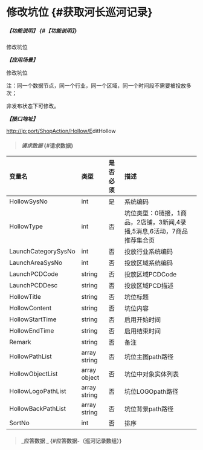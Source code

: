 # 修改坑位 {#获取河长巡河记录}

##### _【功能说明】_ {#【功能说明】}

修改坑位

_**【应用场景】**_

修改坑位

注：同一个数据节点，同一个行业，同一个区域，同一个时间段不需要被投放多次；

非发布状态下可修改。

_**【接口地址】**_

[http://ip:port/ShopAction/Hollow/E](http://ip:port/HMQuery/PatrolRiver/GetPatrolRivers)ditHollow

> #### _请求数据_ {#请求数据}

| 变量名 | 类型 | 是否必须 | 描述 |
| :--- | :--- | :--- | :--- |
| HollowSysNo | int | 是 | 系统编码 |
| HollowType | int | 否 | 坑位类型：0链接，1商品，2店铺，3新闻,4录播,5消息,6活动，7商品推荐集合页 |
| LaunchCategorySysNo | int | 否 | 投放行业系统编码 |
| LaunchAreaSysNo | int | 否 | 投放区域系统编码 |
| LaunchPCDCode | string | 否 | 投放区域PCDCode |
| LaunchPCDDesc | string | 否 | 投放区域PCD描述 |
| HollowTitle | string | 否 | 坑位标题 |
| HollowContent | string | 否 | 坑位内容 |
| HollowStartTime | string | 否 | 启用开始时间 |
| HollowEndTime | string | 否 | 启用结束时间 |
| Remark | string | 否 | 备注 |
| HollowPathList | array string | 否 | 坑位主图path路径 |
| HollowObjectList | array object | 否 | 坑位中对象实体列表 |
| HollowLogoPathList | array string | 否 | 坑位LOGOpath路径 |
| HollowBackPathList | array string | 否 | 坑位背景path路径 |
| SortNo| int | 否 | 排序 |


> #### _应答数据 _ {#应答数据-（巡河记录数组）}



